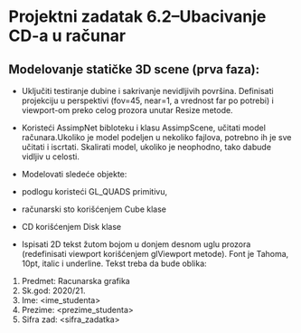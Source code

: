 # Projektni zadatak 6.2–Ubacivanje CD-a u računar
## Modelovanje statičke 3D scene (prva faza): 

* Uključiti testiranje dubine i sakrivanje nevidljivih površina. Definisati projekciju u perspektivi (fov=45, near=1, a vrednost far po potrebi) i viewport-om preko celog prozora unutar Resize metode.

* Koristeći AssimpNet bibloteku i klasu AssimpScene, učitati model računara.Ukoliko je model podeljen u nekoliko fajlova, potrebno ih je sve učitati i iscrtati. Skalirati model, ukoliko je neophodno, tako dabude vidljiv u celosti.

* Modelovati sledeće objekte: 
* podlogu koristeći GL_QUADS primitivu, 
* računarski sto korišćenjem Cube klase
* CD korišćenjem Disk klase

* Ispisati 2D tekst žutom bojom u donjem desnom uglu prozora (redefinisati viewport korišćenjem glViewport metode). Font je Tahoma, 10pt, italic i underline. Tekst treba da bude oblika: 
1. Predmet: Racunarska grafika 
2. Sk.god: 2020/21.
3. Ime: <ime_studenta>
4. Prezime: <prezime_studenta>
5. Sifra zad: <sifra_zadatka>
